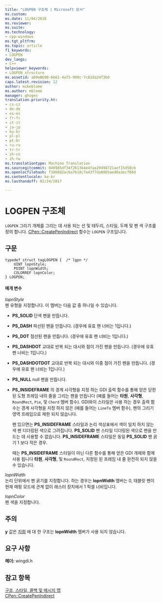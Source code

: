 ```yaml
---
title: "LOGPEN 구조체 | Microsoft 문서"
ms.custom: 
ms.date: 11/04/2016
ms.reviewer: 
ms.suite: 
ms.technology:
- cpp-windows
ms.tgt_pltfrm: 
ms.topic: article
f1_keywords:
- LOGPEN
dev_langs:
- C++
helpviewer_keywords:
- LOGPEN structure
ms.assetid: a89e8690-6b61-4af5-990c-7c82da24f3b0
caps.latest.revision: 12
author: mikeblome
ms.author: mblome
manager: ghogen
translation.priority.ht:
- cs-cz
- de-de
- es-es
- fr-fr
- it-it
- ja-jp
- ko-kr
- pl-pl
- pt-br
- ru-ru
- tr-tr
- zh-cn
- zh-tw
ms.translationtype: Machine Translation
ms.sourcegitcommit: 040985df34f2613b4e4fae29498721aef15d50cb
ms.openlocfilehash: f3868d2ac6a7b18cfe43f7da8865aed0a3ecf88d
ms.contentlocale: ko-kr
ms.lasthandoff: 02/24/2017

---
```

# <a name="logpen-structure"></a>LOGPEN 구조체
`LOGPEN` 그리기 개체를 그리는 데 사용 되는 선 및 테두리, 스타일, 두께 및 펜 색 구조를 정의 합니다. [CPen::CreatePenIndirect](../../mfc/reference/cpen-class.md#createpenindirect) 함수는 `LOGPEN` 구조입니다.  
  
## <a name="syntax"></a>구문  
  
```  
typedef struct tagLOGPEN {  /* lgpn */  
    UINT lopnStyle;  
    POINT lopnWidth;  
    COLORREF lopnColor;  
} LOGPEN;  
```  
  
#### <a name="parameters"></a>매개 변수  
 *lopnStyle*  
 펜 유형을 지정합니다. 이 멤버는 다음 값 중 하나일 수 있습니다.  
  
- **PS_SOLID** 단색 펜을 만듭니다.  
  
- **PS_DASH** 파선된 펜을 만듭니다. (경우에 유효 펜 너비는 1입니다.)  
  
- **PS_DOT** 점선된 펜을 만듭니다. (경우에 유효 펜 너비는 1입니다.)  
  
- **PS_DASHDOT** 교대로 반복 되는 대시와 점이 가진 펜을 만듭니다. (경우에 유효 펜 너비는 1입니다.)  
  
- **PS_DASHDOTDOT** 교대로 반복 되는 대시와 이중 점이 가진 펜을 만듭니다. (경우에 유효 펜 너비는 1입니다.)  
  
- **PS_NULL** null 펜을 만듭니다.  
  
- **PS_INSIDEFRAME** 의 경계 사각형을 지정 하는 GDI 출력 함수를 통해 얻은 닫힌된 도형 프레임 내의 줄을 그리는 펜을 만듭니다 (예를 들어는 **타원**, **사각형**, `RoundRect`, `Pie`, 및 `Chord` 멤버 함수). GDI와이 스타일은 사용 하는 경우 출력 함수는 경계 사각형을 지정 하지 않은 (예를 들어는 `LineTo` 멤버 함수), 펜의 그리기 영역 프레임으로 제한 되지 않습니다.  
  
     펜 있으면는 **PS_INSIDEFRAME** 스타일과 논리 색상표에서 색이 일치 하지 않는 색 펜 디더링된 색으로 그려집니다. **PS_SOLID** 펜 스타일 디더링된 색으로 펜을 만드는 데 사용할 수 없습니다. **PS_INSIDEFRAME** 스타일은 동일 **PS_SOLID** 펜 굵기 1 보다 작은 경우.  
  
     때는 **PS_INSIDEFRAME** 스타일이 아닌 다른 함수를 통해 얻은 GDI 개체와 함께 사용 됩니다 **타원**, **사각형**, 및 `RoundRect`, 지정된 된 프레임 내 줄 완전히 되지 않을 수 있습니다.  
  
 *lopnWidth*  
 논리 단위에서 펜 굵기를 지정합니다. 하는 경우는 **lopnWidth** 멤버는 0, 태블릿 펜이 현재 매핑 모드에 관계 없이 래스터 장치에서 1 픽셀 너비입니다.  
  
 *lopnColor*  
 펜 색을 지정합니다.  
  
## <a name="remarks"></a>주의  
 **y** 값은 [지점](../../mfc/reference/point-structure1.md) 에 대 한 구조는 **lopnWidth** 멤버가 사용 되지 않습니다.  
  
## <a name="requirements"></a>요구 사항  
 **헤더:** wingdi.h  
  
## <a name="see-also"></a>참고 항목  
 [구조, 스타일, 콜백 및 메시지 맵](../../mfc/reference/structures-styles-callbacks-and-message-maps.md)   
 [CPen::CreatePenIndirect](../../mfc/reference/cpen-class.md#createpenindirect)


